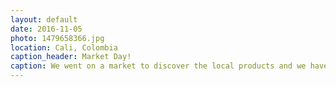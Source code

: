 ```yaml
---
layout: default
date: 2016-11-05
photo: 1479658366.jpg
location: Cali, Colombia
caption_header: Market Day!
caption: We went on a market to discover the local products and we have been so surprised by the quantity and quality of all those different exotic fruits and vegetables! The colors, the forms, the different tastes, all of it was so cool and new for me!
---
```

